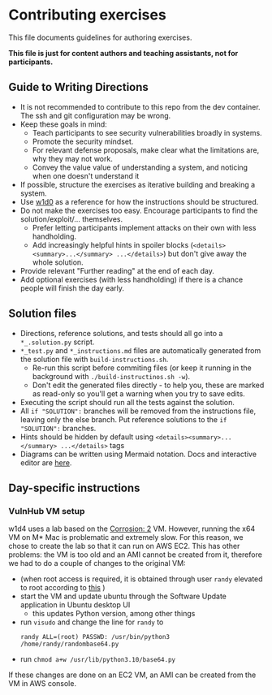 # Contributing exercises
This file documents guidelines for authoring exercises.

**This file is just for content authors and teaching assistants, not for participants.**

## Guide to Writing Directions
- It is not recommended to contribute to this repo from the dev container. The ssh and git configuration may be wrong.
- Keep these goals in mind:
    - Teach participants to see security vulnerabilities broadly in systems.
    - Promote the security mindset.
    - For relevant defense proposals, make clear what the limitations are, why they may not work.
    - Convey the value value of understanding a system, and noticing when one doesn't understand it
- If possible, structure the exercises as iterative building and breaking a system.
- Use [w1d0](./w1d0/) as a reference for how the instructions should be structured.
- Do not make the exercises too easy. Encourage participants to find the solution/exploit/... themselves.
    - Prefer letting participants implement attacks on their own with less handholding.
    - Add increasingly helpful hints in spoiler blocks (`<details><summary>...</summary> ...</details>`) but don't give away the whole solution.
- Provide relevant "Further reading" at the end of each day.
- Add optional exercises (with less handholding) if there is a chance people will finish the day early.


## Solution files
- Directions, reference solutions, and tests should all go into a `*_.solution.py` script.
- `*_test.py` and `*_instructions.md` files are automatically generated from the solution file with `build-instructions.sh`.
    - Re-run this script before commiting files (or keep it running in the background with `./build-instructinos.sh -w`).
    - Don't edit the generated files directly - to help you, these are marked as read-only so you'll get a warning when you try to save edits.
- Executing the script should run all the tests against the solution.
- All `if "SOLUTION":` branches will be removed from the instructions file, leaving only the else branch. Put reference solutions to the `if "SOLUTION":` branches.
- Hints should be hidden by default using `<details><summary>...</summary> ...</details>` tags
- Diagrams can be written using Mermaid notation. Docs and interactive editor are [here](https://mermaid.live/).


## Day-specific instructions
### VulnHub VM setup
w1d4 uses a lab based on the [Corrosion: 2](https://www.vulnhub.com/entry/corrosion-2,745/) VM.
However, running the x64 VM on M* Mac is problematic and extremely slow. For this reason, we chose to create the lab so that it can run on AWS EC2. 
This has other problems: the VM is too old and an AMI cannot be created from it, therefore we had to do a couple of changes to the original VM:

- (when root access is required, it is obtained through user `randy` elevated to root according to [this](https://www.hackingarticles.in/corrosion-2-vulnhub-walkthrough/) )
- start the VM and update ubuntu through the Software Update application in Ubuntu desktop UI 
    - this updates Python version, among other things
- run `visudo` and change the line for `randy` to
    ```
    randy ALL=(root) PASSWD: /usr/bin/python3 /home/randy/randombase64.py
    ```
- run `chmod a+w /usr/lib/python3.10/base64.py`

If these changes are done on an EC2 VM, an AMI can be created from the VM in AWS console.

